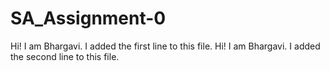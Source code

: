 # SA_Assignment-0

Hi! I am Bhargavi. I added the first line to this file.
Hi! I am Bhargavi. I added the second line to this file.
